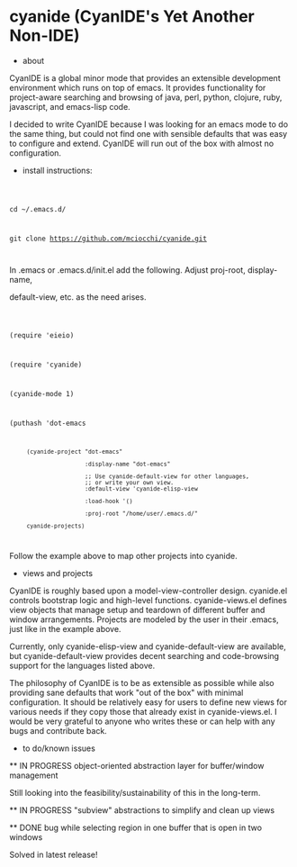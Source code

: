# cyanide (CyanIDE's Yet Another Non-IDE)

* about

CyanIDE is a global minor mode that provides an extensible development
environment which runs on top of emacs. It provides functionality for
project-aware searching and browsing of java, perl, python, clojure, ruby,
javascript, and emacs-lisp code.

I decided to write CyanIDE because I was looking for an emacs mode to do the
same thing, but could not find one with sensible defaults that was easy to
configure and extend. CyanIDE will run out of the box with almost no
configuration.

* install instructions:

<code>

cd ~/.emacs.d/

git clone https://github.com/mciocchi/cyanide.git

</code>

In .emacs or .emacs.d/init.el add the following. Adjust proj-root, display-name,

default-view, etc. as the need arises.

<code>

(require 'eieio)

(require 'cyanide)

(cyanide-mode 1)

(puthash 'dot-emacs

         (cyanide-project "dot-emacs"
         
                          :display-name "dot-emacs"
                          
                          ;; Use cyanide-default-view for other languages,
                          ;; or write your own view.
                          :default-view 'cyanide-elisp-view
                          
                          :load-hook '()
                          
                          :proj-root "/home/user/.emacs.d/"

         cyanide-projects)
</code>

Follow the example above to map other projects into cyanide.

* views and projects

CyanIDE is roughly based upon a model-view-controller design. cyanide.el
controls bootstrap logic and high-level functions. cyanide-views.el defines view
objects that manage setup and teardown of different buffer and window
arrangements. Projects are modeled by the user in their .emacs, just like in the
example above.

Currently, only cyanide-elisp-view and cyanide-default-view are available, but
cyanide-default-view provides decent searching and code-browsing support for the
languages listed above.

The philosophy of CyanIDE is to be as extensible as possible while also
providing sane defaults that work "out of the box" with minimal configuration.
It should be relatively easy for users to define new views for various needs if
they copy those that already exist in cyanide-views.el. I would be very
grateful to anyone who writes these or can help with any bugs and contribute
back.

* to do/known issues

** IN PROGRESS object-oriented abstraction layer for buffer/window management

Still looking into the feasibility/sustainability of this in the long-term.

** IN PROGRESS "subview" abstractions to simplify and clean up views

** DONE bug while selecting region in one buffer that is open in two windows

Solved in latest release!